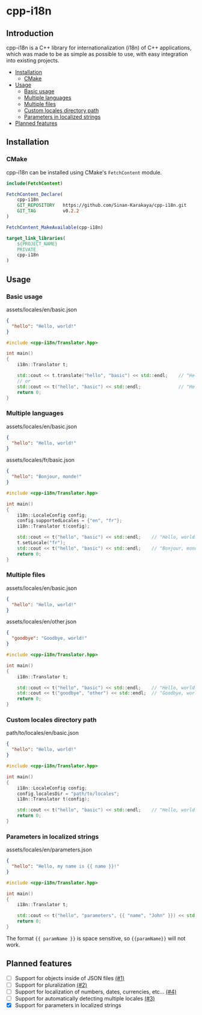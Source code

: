 # cpp-i18n

## Introduction

cpp-i18n is a C++ library for internationalization (i18n) of C++ applications, which was made to be as simple as
possible to use, with easy integration into existing projects.

- [Installation](#installation)
  - [CMake](#cmake)
- [Usage](#usage)
  - [Basic usage](#basic-usage)
  - [Multiple languages](#multiple-languages)
  - [Multiple files](#multiple-files)
  - [Custom locales directory path](#custom-locales-directory-path)
  - [Parameters in localized strings](#parameters-in-localized-strings)
- [Planned features](#planned-features)

## Installation

### CMake

cpp-i18n can be installed using CMake's `FetchContent` module.

```cmake
include(FetchContent)

FetchContent_Declare(
    cpp-i18n
    GIT_REPOSITORY   https://github.com/Sinan-Karakaya/cpp-i18n.git
    GIT_TAG          v0.2.2
)

FetchContent_MakeAvailable(cpp-i18n)

target_link_libraries(
    ${PROJECT_NAME}
    PRIVATE
    cpp-i18n
)
```

## Usage

### Basic usage

assets/locales/en/basic.json

```json
{
  "hello": "Hello, world!"
}
```

```cpp
#include <cpp-i18n/Translator.hpp>

int main()
{
    i18n::Translator t;

    std::cout << t.translate("hello", "basic") << std::endl;    // "Hello, world!"
    // or
    std::cout << t("hello", "basic") << std::endl;              // "Hello, world!"
    return 0;
}
```

### Multiple languages

assets/locales/en/basic.json

```json
{
  "hello": "Hello, world!"
}
```

assets/locales/fr/basic.json

```json
{
  "hello": "Bonjour, monde!"
}
```

```cpp
#include <cpp-i18n/Translator.hpp>

int main()
{
    i18n::LocaleConfig config;
    config.supportedLocales = {"en", "fr"};
    i18n::Translator t(config);

    std::cout << t("hello", "basic") << std::endl;    // "Hello, world!"
    t.setLocale("fr");
    std::cout << t("hello", "basic") << std::endl;    // "Bonjour, monde!"
    return 0;
}
```

### Multiple files

assets/locales/en/basic.json

```json
{
  "hello": "Hello, world!"
}
```

assets/locales/en/other.json

```json
{
  "goodbye": "Goodbye, world!"
}
```

```cpp
#include <cpp-i18n/Translator.hpp>

int main()
{
    i18n::Translator t;

    std::cout << t("hello", "basic") << std::endl;    // "Hello, world!"
    std::cout << t("goodbye", "other") << std::endl;  // "Goodbye, world!"
    return 0;
}
```

### Custom locales directory path

path/to/locales/en/basic.json

```json
{
  "hello": "Hello, world!"
}
```

```cpp
#include <cpp-i18n/Translator.hpp>

int main()
{
    i18n::LocaleConfig config;
    config.localesDir = "path/to/locales";
    i18n::Translator t(config);

    std::cout << t("hello", "basic") << std::endl;    // "Hello, world!"
    return 0;
}
```

### Parameters in localized strings

assets/locales/en/parameters.json

```json
{
  "hello": "Hello, my name is {{ name }}!"
}
```

```cpp
#include <cpp-i18n/Translator.hpp>

int main()
{
    i18n::Translator t;

    std::cout << t("hello", "parameters", {{ "name", "John" }}) << std::endl;    // "Hello, my name is John!"
    return 0;
}
```

The format `{{ paramName }}` is space sensitive, so `{{paramName}}` will not work.

## Planned features

- [ ] Support for objects inside of JSON files [(#1)](https://github.com/Sinan-Karakaya/cpp-i18n/issues/1)
- [ ] Support for pluralization [(#2)](https://github.com/Sinan-Karakaya/cpp-i18n/issues/2)
- [ ] Support for localization of numbers, dates, currencies, etc... [(#4)](https://github.com/Sinan-Karakaya/cpp-i18n/issues/4)
- [ ] Support for automatically detecting multiple locales [(#3)](https://github.com/Sinan-Karakaya/cpp-i18n/issues/3)
- [x] Support for parameters in localized strings
